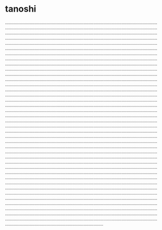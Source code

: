 # tanoshi

....................................................................................................................................................................................................................................................................................................................................................................................................................................................................................................................................................................................................................................................................................................................................................................................................................................................................................................................................................................................................................................................................................................................................................................................................................................................................................................................................................................................................................................................................................................................................................................................................................................................................................................................................................................................................................................................................................................................................................................................................................................................................................................................................................................................................................................................................................................................................................................................................................................................................................................................................................................................................................................................................................................................................................................................................................................................................................................................................................................................................................................................................................................................................................................................................................................................................................................................................................................................................................................................................................................................................................................................................................................................................................................................................................................................................................................................................................................................................................................................................................................................................................................................................................................................................................................................................................................................................................................................................................................................................................................................................................................................................................................................................................................................................................................................................................................................................................................................................................................................................................................................................................................................